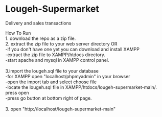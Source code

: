 # Lougeh-Supermarket
Delivery and sales transactions

How To Run
<br/>1. download the repo as a zip file.
<br/>
2. extract the zip file to your web server directory OR<br/>
   -if you don't have one yet you can download and install XAMPP<br/>
   -extract the zip file to XAMPP/htdocs directory.<br/>
   -start apache and mysql in XAMPP control panel.<br/>
<br/>
3.import the lougeh.sql file to your database<br/> 
  -for XAMPP open "localhost/phpmyadmin" in your browser<br/>
  -open the import tab and select choose file<br/>
  -locate the lougeh.sql file in XAMPP/htdocs/lougeh-supermarket-main/. press open<br/>
  -press go button at bottom right of page.<br/>
<br/>
3. open "http://localhost/lougeh-supermarket-main"<br/>
